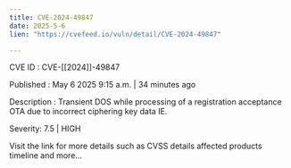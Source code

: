 ```yaml
---
title: CVE-2024-49847
date: 2025-5-6
lien: "https://cvefeed.io/vuln/detail/CVE-2024-49847"

---
```


CVE ID : CVE-[[2024]]-49847

Published :  May 6
2025
9:15 a.m. | 34 minutes ago

Description : Transient DOS while processing of a registration acceptance OTA due to incorrect ciphering key data IE.

Severity: 7.5 | HIGH

Visit the link for more details
such as CVSS details
affected products
timeline
and more...
